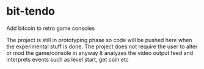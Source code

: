 # bit-tendo
Add bitcoin to retro game consoles

The project is still in prototyping phase so code will be pushed here when the experimental stuff is done.
The project does not require the user to alter or mod the game/console in anyway
It analyzes the video output feed and interprets events such as level start, get coin etc
